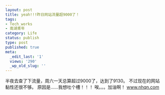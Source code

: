 ```yaml
---
layout: post
title: yeah!!!昨日网站流量超9000了！
tags:
- Tech_works
- 南湖青年
category: Life
status: publish
type: post
published: true
meta:
  _edit_last: '1'
  views: '290'
  _wp_old_slug: ''
---
```

半夜去查了下流量，周六一天总算超过9000了，达到了9130。
不过现在的网站黏性还很不够。
原因是……我想吐个槽！！！
唉。。。加油啊！
www.nhqn.com
